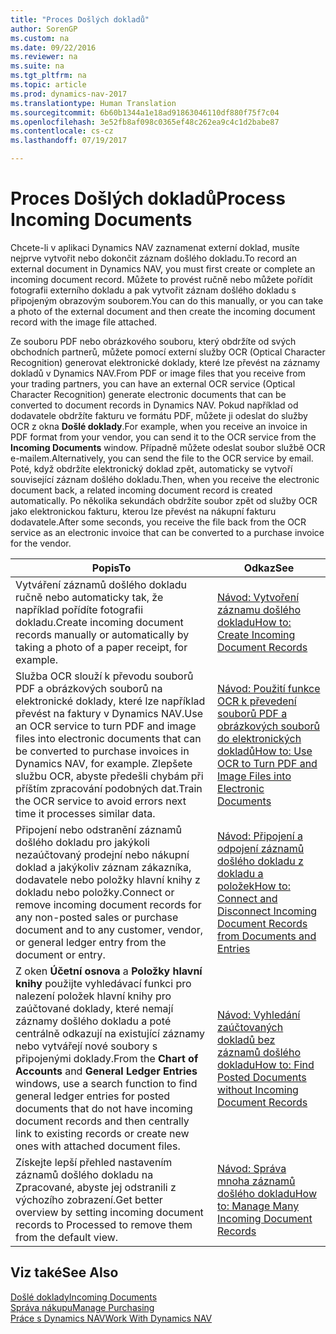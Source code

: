 ```yaml
---
title: "Proces Došlých dokladů"
author: SorenGP
ms.custom: na
ms.date: 09/22/2016
ms.reviewer: na
ms.suite: na
ms.tgt_pltfrm: na
ms.topic: article
ms.prod: dynamics-nav-2017
ms.translationtype: Human Translation
ms.sourcegitcommit: 6b60b1344a1e18ad91863046110df880f75f7c04
ms.openlocfilehash: 3e52fb8af098c0365ef48c262ea9c4c1d2babe87
ms.contentlocale: cs-cz
ms.lasthandoff: 07/19/2017

---
```


# <a name="process-incoming-documents"></a><span data-ttu-id="1edd6-102">Proces Došlých dokladů</span><span class="sxs-lookup"><span data-stu-id="1edd6-102">Process Incoming Documents</span></span>

<span data-ttu-id="1edd6-103">Chcete-li v aplikaci Dynamics NAV zaznamenat externí doklad, musíte nejprve vytvořit nebo dokončit záznam došlého dokladu.</span><span class="sxs-lookup"><span data-stu-id="1edd6-103">To record an external document in Dynamics NAV, you must first create or complete an incoming document record.</span></span> <span data-ttu-id="1edd6-104">Můžete to provést ručně nebo můžete pořídit fotografii externího dokladu a pak vytvořit záznam došlého dokladu s připojeným obrazovým souborem.</span><span class="sxs-lookup"><span data-stu-id="1edd6-104">You can do this manually, or you can take a photo of the external document and then create the incoming document record with the image file attached.</span></span>

<span data-ttu-id="1edd6-105">Ze souboru PDF nebo obrázkového souboru, který obdržíte od svých obchodních partnerů, můžete pomocí externí služby OCR (Optical Character Recognition) generovat elektronické doklady, které lze převést na záznamy dokladů v Dynamics NAV.</span><span class="sxs-lookup"><span data-stu-id="1edd6-105">From PDF or image files that you receive from your trading partners, you can have an external OCR service (Optical Character Recognition) generate electronic documents that can be converted to document records in Dynamics NAV.</span></span> <span data-ttu-id="1edd6-106">Pokud například od dodavatele obdržíte fakturu ve formátu PDF, můžete ji odeslat do služby OCR z okna **Došlé doklady**.</span><span class="sxs-lookup"><span data-stu-id="1edd6-106">For example, when you receive an invoice in PDF format from your vendor, you can send it to the OCR service from the **Incoming Documents** window.</span></span> <span data-ttu-id="1edd6-107">Případně můžete odeslat soubor službě OCR e-mailem.</span><span class="sxs-lookup"><span data-stu-id="1edd6-107">Alternatively, you can send the file to the OCR service by email.</span></span> <span data-ttu-id="1edd6-108">Poté, když obdržíte elektronický doklad zpět, automaticky se vytvoří související záznam došlého dokladu.</span><span class="sxs-lookup"><span data-stu-id="1edd6-108">Then, when you receive the electronic document back, a related incoming document record is created automatically.</span></span> <span data-ttu-id="1edd6-109">Po několika sekundách obdržíte soubor zpět od služby OCR jako elektronickou fakturu, kterou lze převést na nákupní fakturu dodavatele.</span><span class="sxs-lookup"><span data-stu-id="1edd6-109">After some seconds, you receive the file back from the OCR service as an electronic invoice that can be converted to a purchase invoice for the vendor.</span></span>

|<span data-ttu-id="1edd6-110">Popis</span><span class="sxs-lookup"><span data-stu-id="1edd6-110">To</span></span>     |<span data-ttu-id="1edd6-111">Odkaz</span><span class="sxs-lookup"><span data-stu-id="1edd6-111">See</span></span>                   |
|-------|----------------------|
|<span data-ttu-id="1edd6-112">Vytváření záznamů došlého dokladu ručně nebo automaticky tak, že například pořídíte fotografii dokladu.</span><span class="sxs-lookup"><span data-stu-id="1edd6-112">Create incoming document records manually or automatically by taking a photo of a paper receipt, for example.</span></span>|[<span data-ttu-id="1edd6-113">Návod: Vytvoření záznamu došlého dokladu</span><span class="sxs-lookup"><span data-stu-id="1edd6-113">How to: Create Incoming Document Records</span></span>](across-how-create-income-document-records.md)|
|<span data-ttu-id="1edd6-114">Služba OCR slouží k převodu souborů PDF a obrázkových souborů na elektronické doklady, které lze například převést na faktury v Dynamics NAV.</span><span class="sxs-lookup"><span data-stu-id="1edd6-114">Use an OCR service to turn PDF and image files into electronic documents that can be converted to purchase invoices in Dynamics NAV, for example.</span></span> <span data-ttu-id="1edd6-115">Zlepšete službu OCR, abyste předešli chybám při příštím zpracování podobných dat.</span><span class="sxs-lookup"><span data-stu-id="1edd6-115">Train the OCR service to avoid errors next time it processes similar data.</span></span>|[<span data-ttu-id="1edd6-116">Návod: Použití funkce OCR k převedení souborů PDF a obrázkových souborů do elektronických dokladů</span><span class="sxs-lookup"><span data-stu-id="1edd6-116">How to: Use OCR to Turn PDF and Image Files into Electronic Documents</span></span>](across-how-use-ocr-pdf-images-files.md)|
|<span data-ttu-id="1edd6-117">Připojení nebo odstranění záznamů došlého dokladu pro jakýkoli nezaúčtovaný prodejní nebo nákupní doklad a jakýkoliv záznam zákazníka, dodavatele nebo položky hlavní knihy z dokladu nebo položky.</span><span class="sxs-lookup"><span data-stu-id="1edd6-117">Connect or remove incoming document records for any non-posted sales or purchase document and to any customer, vendor, or general ledger entry from the document or entry.</span></span>|[<span data-ttu-id="1edd6-118">Návod: Připojení a odpojení záznamů došlého dokladu z dokladu a položek</span><span class="sxs-lookup"><span data-stu-id="1edd6-118">How to: Connect and Disconnect Incoming Document Records from Documents and Entries</span></span>](across-how-connect-disconnect-income-document-records.md)|
|<span data-ttu-id="1edd6-119">Z oken **Účetní osnova** a **Položky hlavní knihy** použijte vyhledávací funkci pro nalezení položek hlavní knihy pro zaúčtované doklady, které nemají záznamy došlého dokladu a poté centrálně odkazují na existující záznamy nebo vytvářejí nové soubory s připojenými doklady.</span><span class="sxs-lookup"><span data-stu-id="1edd6-119">From the **Chart of Accounts** and **General Ledger Entries** windows, use a search function to find general ledger entries for posted documents that do not have incoming document records and then centrally link to existing records or create new ones with attached document files.</span></span>|[<span data-ttu-id="1edd6-120">Návod: Vyhledání zaúčtovaných dokladů bez záznamů došlého dokladu</span><span class="sxs-lookup"><span data-stu-id="1edd6-120">How to: Find Posted Documents without Incoming Document Records</span></span>](across-how-find-posted-documents-without-income-document-records.md)|
|<span data-ttu-id="1edd6-121">Získejte lepší přehled nastavením záznamů došlého dokladu na Zpracované, abyste jej odstranili z výchozího zobrazení.</span><span class="sxs-lookup"><span data-stu-id="1edd6-121">Get better overview by setting incoming document records to Processed to remove them from the default view.</span></span>|[<span data-ttu-id="1edd6-122">Návod: Správa mnoha záznamů došlého dokladu</span><span class="sxs-lookup"><span data-stu-id="1edd6-122">How to: Manage Many Incoming Document Records</span></span>](across-how-manage-many-income-document-records.md)|

## <a name="see-also"></a><span data-ttu-id="1edd6-123">Viz také</span><span class="sxs-lookup"><span data-stu-id="1edd6-123">See Also</span></span>  
[<span data-ttu-id="1edd6-124">Došlé doklady</span><span class="sxs-lookup"><span data-stu-id="1edd6-124">Incoming Documents</span></span>](across-income-documents.md)  
[<span data-ttu-id="1edd6-125">Správa nákupu</span><span class="sxs-lookup"><span data-stu-id="1edd6-125">Manage Purchasing</span></span>](purchasing-manage-purchasing.md)  
[<span data-ttu-id="1edd6-126">Práce s Dynamics NAV</span><span class="sxs-lookup"><span data-stu-id="1edd6-126">Work With Dynamics NAV</span></span>](ui-work-product.md)

